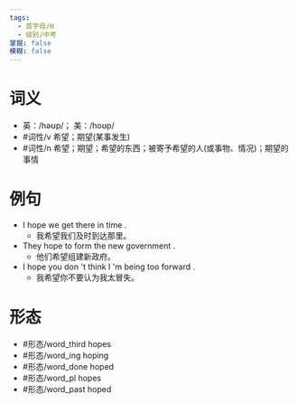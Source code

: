 ```yaml
---
tags:
  - 首字母/H
  - 级别/中考
掌握: false
模糊: false
---
```

# 词义
- 英：/həʊp/； 美：/hoʊp/
- #词性/v  希望；期望(某事发生)
- #词性/n  希望；期望；希望的东西；被寄予希望的人(或事物、情况)；期望的事情
# 例句
- I hope we get there in time .
	- 我希望我们及时到达那里。
- They hope to form the new government .
	- 他们希望组建新政府。
- I hope you don 't think I 'm being too forward .
	- 我希望你不要认为我太冒失。
# 形态
- #形态/word_third hopes
- #形态/word_ing hoping
- #形态/word_done hoped
- #形态/word_pl hopes
- #形态/word_past hoped
